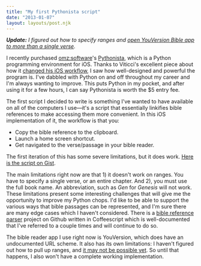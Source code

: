 ```yaml
---
title: "My first Pythonista script"
date: "2013-01-07"
layout: layouts/post.njk
---
```


_**Update:** I figured out how to specify ranges and
[open YouVersion Bible app to more than a single verse](http://bentsai.wordpress.com/2013/12/18/youversion-bible-url-scheme/ "YouVersion Bible URL Scheme")._

I recently purchased [omz:software](http://omz-software.com)'s
[Pythonista](http://omz-software.com/Pythonista), which is a Python programming
environment for iOS. Thanks to Viticci's excellent piece about how it
[changed his iOS workflow](http://www.macstories.net/stories/automating-ios-how-pythonista-changed-my-workflow/),
I saw how well-designed and powerful the program is. I've dabbled with Python on
and off throughout my career and I'm always wanting to improve. This puts Python
in my pocket, and after using it for a few hours, I can say Pythonista is worth
the \$5 entry fee.

The first script I decided to write is something I've wanted to have available
on all of the computers I use—it's a script that essentially linkifies bible
references to make accessing them more convenient. In this iOS implementation of
it, the workflow is that you:

- Copy the bible reference to the clipboard.
- Launch a home screen shortcut.
- Get navigated to the verse/passage in your bible reader.

The first iteration of this has some severe limitations, but it does work.
[Here is the script on Gist](https://gist.github.com/bentsai/4471849#file-biblerefs-py).

The main limitations right now are that 1) it doesn't work on ranges. You have
to specify a single verse, or an entire chapter. And 2), you must use the full
book name. An abbreviation, such as _Gen_ for _Genesis_ will not work. These
limitations present some interesting challenges that will give me the
opportunity to improve my Python chops. I'd like to be able to support the
various ways that bible passages can be represented, and I'm sure there are many
edge cases which I haven't considered. There is a
[bible reference parser](https://github.com/openbibleinfo/Bible-Passage-Reference-Parser/)
project on Github written in Coffeescript which is well-documented that I've
referred to a couple times and will continue to do so.

The bible reader app I use right now is YouVersion, which does have an
undocumented URL scheme. It also has its own limitations: I haven't figured out
how to pull up ranges, and
[it may not be possible yet](https://twitter.com/bdmontz/status/288085216927547392).
So until that happens, I also won't have a complete working implementation.
